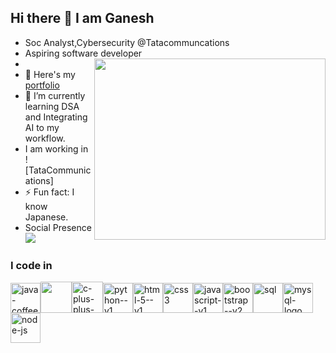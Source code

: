 ## Hi there 👋 I am Ganesh

- Soc Analyst,Cybersecurity @Tatacommuncations
- Aspiring software developer
- <img align="right" width="370" height="290" src="https://i.pinimg.com/originals/47/f0/34/47f0342cec72b800463bf003eac1257e.gif">
- 🔭 Here's my [portfolio](https://preview--celestial-motion-port.lovable.app/)
- 🌱 I’m currently learning DSA and Integrating AI to my workflow.
- I am working in ![TataCommunications]
- ⚡ Fun fact: I know Japanese.
- Social Presence
<br /> [<img src="https://img.shields.io/badge/LinkedIn-0077B5?style=for-the-badge&logo=linkedin&logoColor=white"/>](https://www.linkedin.com/in/ganesh-tesla/)

### I code in
   <img width="48" height="48" src="https://img.icons8.com/color/48/java-coffee-cup-logo--v1.png" alt="java-coffee-cup-logo--v1"/><img height="50" width="50" src="https://img.icons8.com/color/48/000000/c-programming.png" /><img width="50" height="50" src="https://img.icons8.com/ios-filled/50/c-plus-plus-logo.png" alt="c-plus-plus-logo"/><img width="48" height="48" src="https://img.icons8.com/color/48/python--v1.png" alt="python--v1"/><img width="48" height="48" src="https://img.icons8.com/color/48/html-5--v1.png" alt="html-5--v1"/><img width="48" height="48" src="https://img.icons8.com/color/48/css3.png" alt="css3"/><img width="48" height="48" src="https://img.icons8.com/color/48/javascript--v1.png" alt="javascript--v1"/><img width="48" height="48" src="https://img.icons8.com/color/48/bootstrap--v2.png" alt="bootstrap--v2"/><img width="48" height="48" src="https://img.icons8.com/fluency/48/sql.png" alt="sql"/><img width="48" height="48" src="https://img.icons8.com/fluency/48/mysql-logo.png" alt="mysql-logo"/><img width="48" height="48" src="https://img.icons8.com/fluency/48/node-js.png" alt="node-js"/>

